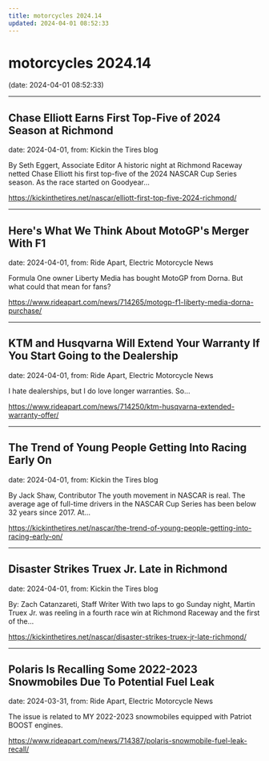 ```yaml
---
title: motorcycles 2024.14
updated: 2024-04-01 08:52:33
---
```


# motorcycles 2024.14

(date: 2024-04-01 08:52:33)

---

## Chase Elliott Earns First Top-Five of 2024 Season at Richmond

date: 2024-04-01, from: Kickin the Tires blog

By Seth Eggert, Associate Editor A historic night at Richmond Raceway netted Chase Elliott his first top-five of the 2024 NASCAR Cup Series season. As the race started on Goodyear&#8230;  

<https://kickinthetires.net/nascar/elliott-first-top-five-2024-richmond/>

---

## Here's What We Think About MotoGP's Merger With F1

date: 2024-04-01, from: Ride Apart, Electric Motorcycle News

Formula One owner Liberty Media has bought MotoGP from Dorna. But what could that mean for fans? 

<https://www.rideapart.com/news/714265/motogp-f1-liberty-media-dorna-purchase/>

---

## KTM and Husqvarna Will Extend Your Warranty If You Start Going to the Dealership

date: 2024-04-01, from: Ride Apart, Electric Motorcycle News

I hate dealerships, but I do love longer warranties. So... 

<https://www.rideapart.com/news/714250/ktm-husqvarna-extended-warranty-offer/>

---

## The Trend of Young People Getting Into Racing Early On

date: 2024-04-01, from: Kickin the Tires blog

By Jack Shaw, Contributor The youth movement in NASCAR is real. The average age of full-time drivers in the NASCAR Cup Series has been below 32 years since 2017. At&#8230;  

<https://kickinthetires.net/nascar/the-trend-of-young-people-getting-into-racing-early-on/>

---

## Disaster Strikes Truex Jr. Late in Richmond

date: 2024-04-01, from: Kickin the Tires blog

By: Zach Catanzareti, Staff Writer With two laps to go Sunday night, Martin Truex Jr. was reeling in a fourth race win at Richmond Raceway and the first of the&#8230;  

<https://kickinthetires.net/nascar/disaster-strikes-truex-jr-late-richmond/>

---

## Polaris Is Recalling Some 2022-2023 Snowmobiles Due To Potential Fuel Leak

date: 2024-03-31, from: Ride Apart, Electric Motorcycle News

The issue is related to MY 2022-2023 snowmobiles equipped with Patriot BOOST engines. 

<https://www.rideapart.com/news/714387/polaris-snowmobile-fuel-leak-recall/>

